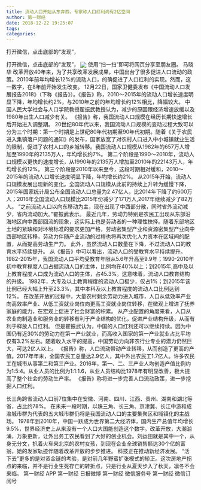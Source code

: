 ```yaml
---
title: 流动人口开始从东奔西，专家称人口红利尚有2亿空间
author: 第一财经
date: 2018-12-22 19:25:07
tags: 
categories: 
---
```

打开微信，点击底部的“发现”，
<!-- more -->
打开微信，点击底部的“发现”，
<img align="center" border="0" src="https://imgcdn.yicai.com/uppics/images/2018/12/bde54105e32b20d19d74227bb35e6b35.jpg" />
使用“扫一扫”即可将网页分享至朋友圈。
马晓华
改革开放40年来，为了共享改革发展成果，中国出台了很多促进人口流动的政策。2010年前年均增长12%的流动人口，的确促进了人口红利的实现。然而，这一数字，在8年前开始发生改变。
12月22日，国家卫健委发布《中国流动人口发展报告2018》（下称《报告》）。《报告》称，2010～2015年的流动人口增长速度明显下降，年均增长约2%，与2010年之前的年均增长约12%相比，降幅较大。
中国人民大学社会与人口学院教授翟振武教授认为，减少的原因跟经济增速放缓以及1980年出生人口减少有关。
《报告》称，我国流动人口规模在经历长期快速增长后开始进入调整期。
20世纪80年代以来，我国流动人口规模的变动过程大致可以分为三个时期：第一个时期是上世纪80年代初期至90年代初期。随着《关于农民进入集镇落户问题的通知》的发布，国家放宽了对农村人口进入中小城镇就业生活的限制，促进了农村人口的乡城转移。我国流动人口规模从1982年的657万人增加至1990年的2135万人，年均增长约7%。
第二个阶段是1990～2010年，流动人口规模以更快的速度增长，从1990年的2135万人增加至2010年的22143万人，年均增长约12%。
第三个阶段是2010年以来至今，这段时期相对缓和，2010～2015年的流动人口增长速度明显下降，年均增长约2%。
从2015年开始，流动人口规模发展出现新的变化。全国流动人口规模从此前的持续上升转为缓慢下降，2015年国家统计局公布全国流动人口总量为2.47亿人，比2014年下降了约600万人；2016年全国流动人口规模比2015年份减少了171万人,2017年继续减少了82万人。
“之前流动人口以向东移动为主，现在出现了中西部分散，同时省外流动减少，省内流动加大。”翟振武表示。
最近几年，劳动力特别是农民工出现从东部沿海地区向中西部回流的现象，这实际上也是劳动者的一种理性抉择。随着东部地区土地的紧缺和对环境标准的要求更加严格，劳动密集型产业和资源密集型产业向中西部地区转移，劳动力伴随产业流动的过程也将再次优化人力资本在区域间的配置，从而提高劳动生产力。
此外，虽然流动人口数量在下降，不过流动人口的教育水平持续提升。
从《报告》中可以看出，流动人口的受教育水平持续提升。1982-2015年，我国流动人口平均受教育年限从5.6年升高至9.9年；1990-2010年初中教育程度人口占据流动人口的主体，比例均在40%以上；到2015年,高中及以上教育程度人口成为流动人口的主体，占45.3%。这意味着，流动人口教育结构的升级。
1982年，大专及以上教育程度的流动人口极少，仅占1%；到2015年该比例已经大幅上升至23.3%，其中本科及以上教育程度的流动人口比例达到12%。
在改革开放的过程中，大量农村剩余劳动力进入城市，人口从低效率产业向高效率产业、从低工资就业岗位向更高工资就业岗位转移，在微观上增进了抚养家庭的能力，在宏观上促进了社会财富的积累。
从产业配置的角度来看，人口从农业向制造业和服务业的转移有利于产业结构的优化，促进产业结构升级，从而有利于释放人口红利。
但是翟振武认为，中国的人口红利还可以继续持续。因为中国仍有近30%的劳动力在第一产业就业，而高收入国家的第一产业就业占比平均仅有3.2%左右。随着收入水平的提高，中国劳动力向非农行业专业的潜力仍然巨大，可达2亿人以上。
《报告》称，人口流动带动产业转移，从而创造了更高的产值。2017年年末，全国农民工总量达2.9亿人，其中外出农民工1.7亿人。许多农民工在城市从事第二和第三产业。2016年，第一、二、三产业人均创造产值比例约为1:5:4。从业人员的比例为1:1:1.6，从业人员结构比1978年有明显改善，极大提高了整个社会的劳动生产率。
《报告》称将进一步完善人口流动政策，进一步挖掘人口红利。
 
 
长三角跨省流动人口前7位集中在安徽、河南、四川、江西、贵州、湖南和湖北等省，占比约78%。
在未来一段时期，以珠三角、长三角、京津冀、长江中游和成渝城市群为代表的五大城市群仍将是我国流动人口的主要集聚区和城镇化的主战场。
1978年到2010年，中国一跃成为世界第二大经济体，国内生产总值年均增长9.5%，世界经济史上从来没有一个人口大国能创造这个数字。改革开放，大潮汹涌，万象更新，让外出务工农民看到了大好的创业机会。刘运田就是其中一个，从身无分文，扒着火车来北京的农村女孩，到现在企业全球销售额达30个亿的富翁，她的发家轨迹伴随着改革开放的步步推进。
科技正在推动新经济发展。
“活下去”更多的是对资金链的考验，是对前几年野蛮扩张模式的矫正。这次房地产拐点的来临，并不是行业生死存亡的转折点，只是行业从夏天步入了秋天，凛冬不会来临。
第一财经
APP
第一财经
日报微博
第一财经
微信服务号
第一财经
微信订阅号

